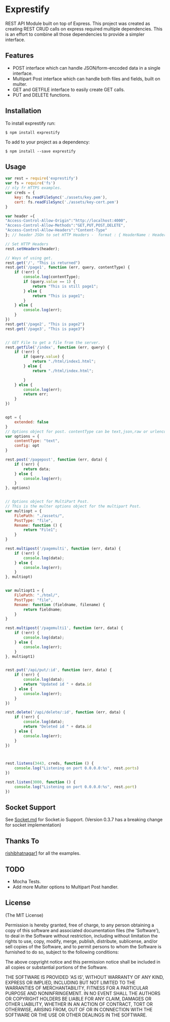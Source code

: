 # Exprestify

  REST API Module built on top of Express. This project was created as creating REST CRUD calls on express required 
  multiple dependencies. This is an effort to combine all those dependencies to provide a simpler interface.
  
## Features

  - POST interface which can handle JSON/form-encoded data in a single interface.
  - Multipart Post interface which can handle both files and fields, built on multer.
  - GET and GETFILE interface to easily create GET calls.
  - PUT and DELETE functions. 

## Installation

To install exprestify run:

    $ npm install exprestify

To add to your project as a dependency:

    $ npm install --save exprestify
 
## Usage

```js
var rest = require('exprestify')
var fs = require('fs')
// nly fr HTTPS examples.
var creds = {
    key: fs.readFileSync('./assets/key.pem'),
    cert: fs.readFileSync('./assets/key-cert.pem')
}

var header ={
"Access-Control-Allow-Origin":"http://localhost:4000",
"Access-Control-Allow-Methods":"GET,PUT,POST,DELETE",
"Access-Control-Allow-Headers":"Content-Type"
}; // header JSOn to set HTTP Headers -  format : { HeaderName : HeaderValue }

// Set HTTP Headers
rest.setHeaders(header);

// Ways of using get.
rest.get('/', "This is returned")
rest.get('/page1', function (err, query, contentType) {
    if (!err) {
        console.log(contentType);
        if (query.value == 1) {
            return "This is still page1";
        } else {
            return "This is page1";
        }
    } else {
        console.log(err);
    }
})
rest.get('/page2', "This is page2")
rest.get('/page3', "This is page3")


// GET File to get a file from the server.
rest.getfile('/index', function (err, query) {
    if (!err) {
        if (query.value) {
            return "./html/index1.html";
        } else {
            return "./html/index.html";

        }
    } else {
        console.log(err);
        return err;
    }
})


opt = {
    extended: false
}
// Options object for post. contentType can be text,json,raw or urlencoded.
var options = {
    contentType: "text",
    config: opt
}

rest.post('/pagepost', function (err, data) {
    if (!err) {
        return data;
    } else {
        console.log(err);
    }
}, options)


// Options object for MultiPart Post.
// This is the multer options object for the multipart Post.
var multiopt = {
    FilePath: "./assets/",
    PostType: "file",
    Rename: function () {
        return "File1";
    }
}

rest.multipost('/pagemulti', function (err, data) {
    if (!err) {
        console.log(data);
    } else {
        console.log(err);
    }
}, multiopt)


var multiopt1 = {
    FilePath: "./html/",
    PostType: "file",
    Rename: function (fieldname, filename) {
        return fieldname;
    }
}

rest.multipost('/pagemulti1', function (err, data) {
    if (!err) {
        console.log(data);
    } else {
        console.log(err);
    }
}, multiopt1)


rest.put('/api/put/:id', function (err, data) {
    if (!err) {
        console.log(data);
        return "Updated id " + data.id
    } else {
        console.log(err);
    }
})

rest.delete('/api/delete/:id', function (err, data) {
    if (!err) {
        console.log(data);
        return "Deleted id " + data.id
    } else {
        console.log(err);
    }
})



rest.listens(3443, creds, function () {
    console.log("Listening on port 0.0.0.0:%s", rest.ports)
})

rest.listen(3000, function () {
    console.log("Listening on port 0.0.0.0:%s", rest.port)
})
```
## Socket Support

See [Socket.md](socket.md) for Socket.io Support. (Version 0.3.7 has a breaking change for socket implementation)

## Thanks To

[rishibhatnagar1](https://github.com/rishibhatnagar1) for all the examples.

## TODO

 - Mocha Tests.
 - Add more Multer options to Multipart Post handler.

## License

(The MIT License)

Permission is hereby granted, free of charge, to any person obtaining
a copy of this software and associated documentation files (the
'Software'), to deal in the Software without restriction, including
without limitation the rights to use, copy, modify, merge, publish,
distribute, sublicense, and/or sell copies of the Software, and to
permit persons to whom the Software is furnished to do so, subject to
the following conditions:

The above copyright notice and this permission notice shall be
included in all copies or substantial portions of the Software.

THE SOFTWARE IS PROVIDED 'AS IS', WITHOUT WARRANTY OF ANY KIND,
EXPRESS OR IMPLIED, INCLUDING BUT NOT LIMITED TO THE WARRANTIES OF
MERCHANTABILITY, FITNESS FOR A PARTICULAR PURPOSE AND NONINFRINGEMENT.
IN NO EVENT SHALL THE AUTHORS OR COPYRIGHT HOLDERS BE LIABLE FOR ANY
CLAIM, DAMAGES OR OTHER LIABILITY, WHETHER IN AN ACTION OF CONTRACT,
TORT OR OTHERWISE, ARISING FROM, OUT OF OR IN CONNECTION WITH THE
SOFTWARE OR THE USE OR OTHER DEALINGS IN THE SOFTWARE.
